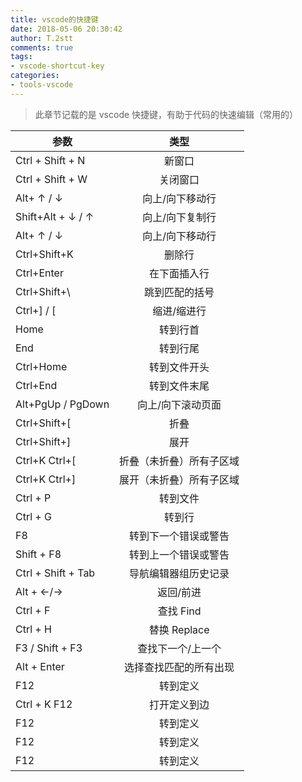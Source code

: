 ```yaml
---
title: vscode的快捷键
date: 2018-05-06 20:30:42
author: T.2stt
comments: true
tags:
- vscode-shortcut-key
categories:
- tools-vscode
---
```


>此章节记载的是 vscode 快捷键，有助于代码的快速编辑（常用的）

| 参数        | 类型    |
| --------   | :-----:   |
| Ctrl + Shift + N   | 新窗口      |
| Ctrl + Shift + W   | 关闭窗口      |
| Alt+ ↑ / ↓   | 向上/向下移动行      |
| Shift+Alt + ↓ / ↑   | 向上/向下复制行      |
| Alt+ ↑ / ↓   | 向上/向下移动行      |
| Ctrl+Shift+K  | 删除行      |
| Ctrl+Enter  | 在下面插入行      |
| Ctrl+Shift+\  | 跳到匹配的括号      |
| Ctrl+] / [ | 缩进/缩进行      |
| Home  | 转到行首      |
| End  | 转到行尾    |
| Ctrl+Home  | 转到文件开头      |
| Ctrl+End  | 转到文件末尾      |
| Alt+PgUp / PgDown  | 向上/向下滚动页面      |
| Ctrl+Shift+[  | 折叠      |
| Ctrl+Shift+]  | 展开      |
| Ctrl+K Ctrl+[  | 折叠（未折叠）所有子区域       |
| Ctrl+K Ctrl+]  | 展开（未折叠）所有子区域       |
| Ctrl + P | 转到文件      |
| Ctrl + G | 转到行      |
| F8  | 转到下一个错误或警告      |
| Shift + F8  | 转到上一个错误或警告      |
| Ctrl + Shift + Tab  | 导航编辑器组历史记录      |
| Alt + ←/→  | 返回/前进      |
| Ctrl + F  | 查找 Find      |
| Ctrl + H  | 替换 Replace      |
| F3 / Shift + F3  | 查找下一个/上一个      |
| Alt + Enter  | 选择查找匹配的所有出现      |
| F12  | 转到定义       |
| Ctrl + K F12  | 打开定义到边        |
| F12  | 转到定义       |
| F12  | 转到定义       |
| F12  | 转到定义       |







